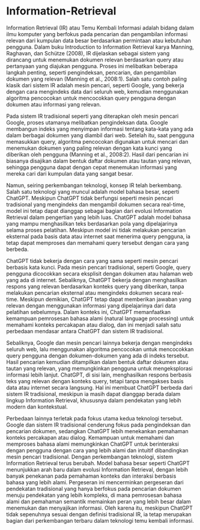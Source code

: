 # Information-Retrieval

<p>Information Retrieval (IR) atau Temu Kembali Informasi adalah bidang dalam ilmu komputer yang berfokus pada pencarian dan pengambilan informasi relevan dari kumpulan data besar berdasarkan permintaan atau kebutuhan pengguna. Dalam buku  Introduction to Information Retrieval karya Manning, Raghavan, dan Schütze (2008), IR dijelaskan sebagai sistem yang dirancang untuk menemukan dokumen relevan berdasarkan query atau pertanyaan yang diajukan pengguna. Proses ini melibatkan beberapa langkah penting, seperti pengindeksan, pencarian, dan pengambilan dokumen yang relevan (Manning et al., 2008:1). Salah satu contoh paling klasik dari sistem IR adalah mesin pencari, seperti Google, yang bekerja dengan cara mengindeks data dari seluruh web, kemudian menggunakan algoritma pencocokan untuk mencocokkan query pengguna dengan dokumen atau informasi yang relevan. <p/>
<p>Pada sistem IR tradisional seperti yang diterapkan oleh mesin pencari Google, proses utamanya melibatkan pengindeksan data. Google membangun indeks yang menyimpan informasi tentang kata-kata yang ada dalam berbagai dokumen yang diambil dari web. Setelah itu, saat pengguna memasukkan query, algoritma pencocokan digunakan untuk mencari dan menemukan dokumen yang paling relevan dengan kata kunci yang diberikan oleh pengguna (Manning et al., 2008:2). Hasil dari pencarian ini biasanya disajikan dalam bentuk daftar dokumen atau tautan yang relevan, sehingga pengguna dapat dengan cepat menemukan informasi yang mereka cari dari kumpulan data yang sangat besar. <p/>
<p>Namun, seiring perkembangan teknologi, konsep IR telah berkembang. Salah satu teknologi yang muncul adalah model bahasa besar, seperti ChatGPT. Meskipun ChatGPT tidak berfungsi seperti mesin pencari tradisional yang mengindeks dan mengambil dokumen secara real-time, model ini tetap dapat dianggap sebagai bagian dari evolusi Information Retrieval dalam pengertian yang lebih luas. ChatGPT adalah model bahasa yang mampu menghasilkan teks berdasarkan pola yang dipelajarinya selama proses pelatihan. Meskipun model ini tidak melakukan pencarian eksternal pada basis data atau internet saat menerima query pengguna, ia tetap dapat memproses dan memahami query tersebut dengan cara yang berbeda.<p/>
<p>ChatGPT tidak bekerja dengan cara yang sama seperti mesin pencari berbasis kata kunci. Pada mesin pencari tradisional, seperti Google, query pengguna dicocokkan secara eksplisit dengan dokumen atau halaman web yang ada di internet. Sebaliknya, ChatGPT bekerja dengan menghasilkan respons yang relevan berdasarkan konteks query yang diberikan, tanpa melakukan pencarian eksternal atau mengindeks dokumen secara real-time. Meskipun demikian, ChatGPT tetap dapat memberikan jawaban yang relevan dengan menggunakan informasi yang dipelajarinya dari data pelatihan sebelumnya. Dalam konteks ini, ChatGPT memanfaatkan kemampuan pemrosesan bahasa alami (natural language processing) untuk memahami konteks percakapan atau dialog, dan ini menjadi salah satu perbedaan mendasar antara ChatGPT dan sistem IR tradisional.<p/>
<p>Sebaliknya, Google dan mesin pencari lainnya bekerja dengan mengindeks seluruh web, lalu menggunakan algoritma pencocokan untuk mencocokkan query pengguna dengan dokumen-dokumen yang ada di indeks tersebut. Hasil pencarian kemudian ditampilkan dalam bentuk daftar dokumen atau tautan yang relevan, yang memungkinkan pengguna untuk mengeksplorasi informasi lebih lanjut. ChatGPT, di sisi lain, menghasilkan respons berbasis teks yang relevan dengan konteks query, tetapi tanpa mengakses basis data atau internet secara langsung. Hal ini membuat ChatGPT berbeda dari sistem IR tradisional, meskipun ia masih dapat dianggap berada dalam lingkup Information Retrieval, khususnya dalam pendekatan yang lebih modern dan kontekstual.<p/>
<p>Perbedaan lainnya terletak pada fokus utama kedua teknologi tersebut. Google dan sistem IR tradisional cenderung fokus pada pengindeksan dan pencarian dokumen, sedangkan ChatGPT lebih menekankan pemahaman konteks percakapan atau dialog. Kemampuan untuk memahami dan memproses bahasa alami memungkinkan ChatGPT untuk berinteraksi dengan pengguna dengan cara yang lebih alami dan intuitif dibandingkan mesin pencari tradisional. Dengan perkembangan teknologi, sistem Information Retrieval terus berubah. Model bahasa besar seperti ChatGPT menunjukkan arah baru dalam evolusi Information Retrieval, dengan lebih banyak penekanan pada pemahaman konteks dan interaksi berbasis bahasa yang lebih alami. Pergeseran ini mencerminkan pergeseran dari pendekatan tradisional yang hanya berfokus pada pencarian dokumen menuju pendekatan yang lebih kompleks, di mana pemrosesan bahasa alami dan pemahaman semantik memainkan peran yang lebih besar dalam menemukan dan menyajikan informasi. Oleh karena itu, meskipun ChatGPT tidak sepenuhnya sesuai dengan definisi tradisional IR, ia tetap merupakan bagian dari perkembangan terbaru dalam teknologi temu kembali informasi.<p/>



